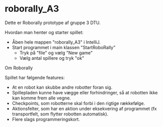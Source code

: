 # roborally_A3
Dette er Roborally prototype af gruppe 3 DTU. 

Hvordan man henter og starter spillet:
- Åben hele mappen "roborally_A3" i IntelliJ.
- Start programmet i main klassen "StartRoboRally"
  - Tryk på "file" og vælg "New game"
  - Vælg antal spillere og tryk "ok"

Om Roborally

Spillet har følgende features:
- At en robot kan skubbe andre robotter foran sig.
- Spillepladen kunne have vægge eller forhindringer, så at robotten ikke kan komme frem alle vegne.
- Checkpoints, som robotterne skal forbi i den rigtige rækkefølge.
- Aktionsfelter, som har en aktion under eksekvering af programmet (fx transportfelt, som flytter robotten automatisk).
- Flere slags programmeringskort.
